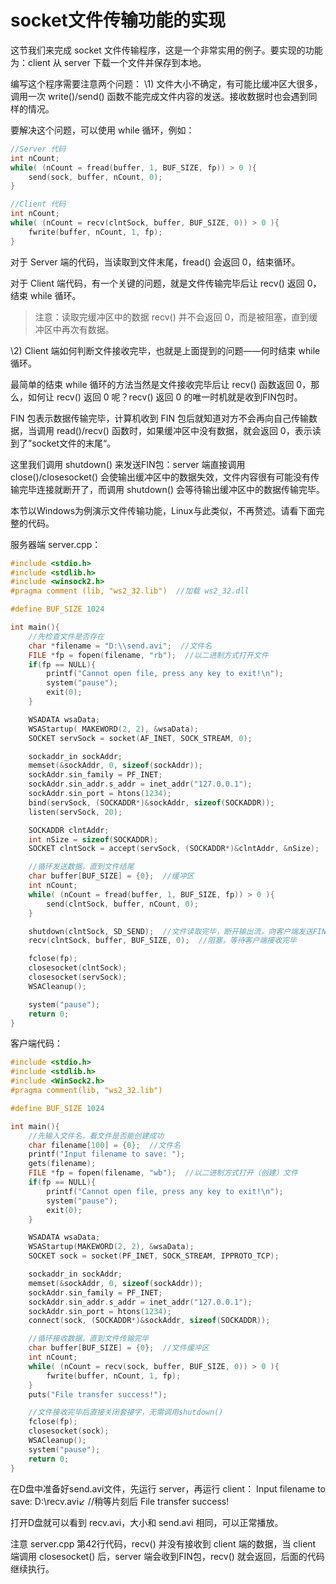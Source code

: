 # socket文件传输功能的实现

这节我们来完成 socket 文件传输程序，这是一个非常实用的例子。要实现的功能为：client 从 server 下载一个文件并保存到本地。

编写这个程序需要注意两个问题：
\1) 文件大小不确定，有可能比缓冲区大很多，调用一次 write()/send() 函数不能完成文件内容的发送。接收数据时也会遇到同样的情况。

要解决这个问题，可以使用 while 循环，例如：

```c
//Server 代码
int nCount;
while( (nCount = fread(buffer, 1, BUF_SIZE, fp)) > 0 ){
    send(sock, buffer, nCount, 0);
}

//Client 代码
int nCount;
while( (nCount = recv(clntSock, buffer, BUF_SIZE, 0)) > 0 ){
    fwrite(buffer, nCount, 1, fp);
}
```

对于 Server 端的代码，当读取到文件末尾，fread() 会返回 0，结束循环。

对于 Client 端代码，有一个关键的问题，就是文件传输完毕后让 recv() 返回 0，结束 while 循环。

> 注意：读取完缓冲区中的数据 recv() 并不会返回 0，而是被阻塞，直到缓冲区中再次有数据。

\2) Client 端如何判断文件接收完毕，也就是上面提到的问题——何时结束 while 循环。

最简单的结束 while 循环的方法当然是文件接收完毕后让 recv() 函数返回 0，那么，如何让 recv() 返回 0 呢？recv() 返回 0 的唯一时机就是收到FIN包时。

FIN 包表示数据传输完毕，计算机收到 FIN 包后就知道对方不会再向自己传输数据，当调用 read()/recv() 函数时，如果缓冲区中没有数据，就会返回 0，表示读到了”socket文件的末尾“。

这里我们调用 shutdown() 来发送FIN包：server 端直接调用 close()/closesocket() 会使输出缓冲区中的数据失效，文件内容很有可能没有传输完毕连接就断开了，而调用 shutdown() 会等待输出缓冲区中的数据传输完毕。

本节以Windows为例演示文件传输功能，Linux与此类似，不再赘述。请看下面完整的代码。

服务器端 server.cpp：

```c
#include <stdio.h>
#include <stdlib.h>
#include <winsock2.h>
#pragma comment (lib, "ws2_32.lib")  //加载 ws2_32.dll

#define BUF_SIZE 1024

int main(){
    //先检查文件是否存在
    char *filename = "D:\\send.avi";  //文件名
    FILE *fp = fopen(filename, "rb");  //以二进制方式打开文件
    if(fp == NULL){
        printf("Cannot open file, press any key to exit!\n");
        system("pause");
        exit(0);
    }

    WSADATA wsaData;
    WSAStartup( MAKEWORD(2, 2), &wsaData);
    SOCKET servSock = socket(AF_INET, SOCK_STREAM, 0);

    sockaddr_in sockAddr;
    memset(&sockAddr, 0, sizeof(sockAddr));
    sockAddr.sin_family = PF_INET;
    sockAddr.sin_addr.s_addr = inet_addr("127.0.0.1");
    sockAddr.sin_port = htons(1234);
    bind(servSock, (SOCKADDR*)&sockAddr, sizeof(SOCKADDR));
    listen(servSock, 20);

    SOCKADDR clntAddr;
    int nSize = sizeof(SOCKADDR);
    SOCKET clntSock = accept(servSock, (SOCKADDR*)&clntAddr, &nSize);

    //循环发送数据，直到文件结尾
    char buffer[BUF_SIZE] = {0};  //缓冲区
    int nCount;
    while( (nCount = fread(buffer, 1, BUF_SIZE, fp)) > 0 ){
        send(clntSock, buffer, nCount, 0);
    }

    shutdown(clntSock, SD_SEND);  //文件读取完毕，断开输出流，向客户端发送FIN包
    recv(clntSock, buffer, BUF_SIZE, 0);  //阻塞，等待客户端接收完毕

    fclose(fp);
    closesocket(clntSock);
    closesocket(servSock);
    WSACleanup();

    system("pause");
    return 0;
}
```


客户端代码：

```c
#include <stdio.h>
#include <stdlib.h>
#include <WinSock2.h>
#pragma comment(lib, "ws2_32.lib")

#define BUF_SIZE 1024

int main(){
    //先输入文件名，看文件是否能创建成功
    char filename[100] = {0};  //文件名
    printf("Input filename to save: ");
    gets(filename);
    FILE *fp = fopen(filename, "wb");  //以二进制方式打开（创建）文件
    if(fp == NULL){
        printf("Cannot open file, press any key to exit!\n");
        system("pause");
        exit(0);
    }

    WSADATA wsaData;
    WSAStartup(MAKEWORD(2, 2), &wsaData);
    SOCKET sock = socket(PF_INET, SOCK_STREAM, IPPROTO_TCP);

    sockaddr_in sockAddr;
    memset(&sockAddr, 0, sizeof(sockAddr));
    sockAddr.sin_family = PF_INET;
    sockAddr.sin_addr.s_addr = inet_addr("127.0.0.1");
    sockAddr.sin_port = htons(1234);
    connect(sock, (SOCKADDR*)&sockAddr, sizeof(SOCKADDR));

    //循环接收数据，直到文件传输完毕
    char buffer[BUF_SIZE] = {0};  //文件缓冲区
    int nCount;
    while( (nCount = recv(sock, buffer, BUF_SIZE, 0)) > 0 ){
        fwrite(buffer, nCount, 1, fp);
    }
    puts("File transfer success!");

    //文件接收完毕后直接关闭套接字，无需调用shutdown()
    fclose(fp);
    closesocket(sock);
    WSACleanup();
    system("pause");
    return 0;
}
```

在D盘中准备好send.avi文件，先运行 server，再运行 client：
Input filename to save: D:\\recv.avi↙
//稍等片刻后
File transfer success!

打开D盘就可以看到 recv.avi，大小和 send.avi 相同，可以正常播放。

注意 server.cpp 第42行代码，recv() 并没有接收到 client 端的数据，当 client 端调用 closesocket() 后，server 端会收到FIN包，recv() 就会返回，后面的代码继续执行。